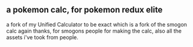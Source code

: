 ## a pokemon calc, for pokemon redux elite
a fork of my Unified Calculator to be exact which is a fork of the smogon calc
again thanks, for smogons people for making the calc, also all the assets i've took from people.